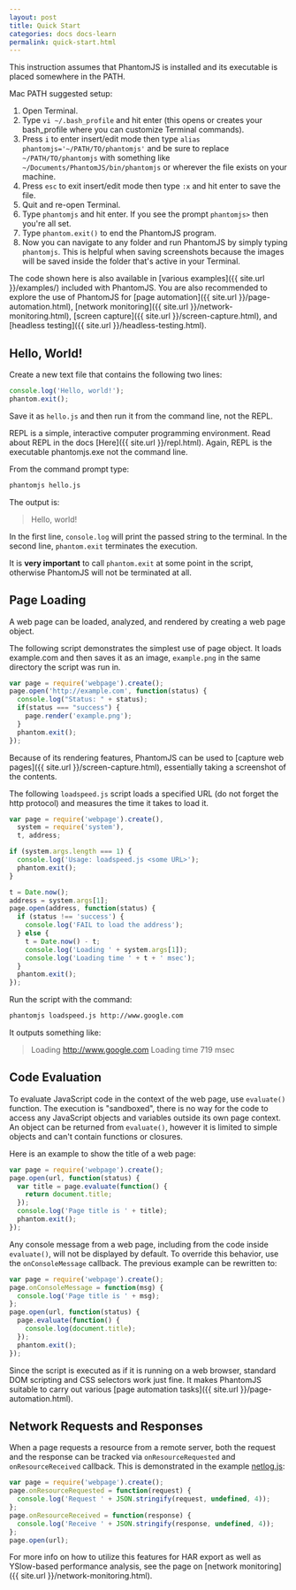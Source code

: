 ```yaml
---
layout: post
title: Quick Start
categories: docs docs-learn
permalink: quick-start.html
---
```


This instruction assumes that PhantomJS is installed and its executable is placed somewhere in the PATH.

Mac PATH suggested setup:
  1. Open Terminal.
  2. Type `vi ~/.bash_profile` and hit enter (this opens or creates your bash_profile where you can customize Terminal commands).
  3. Press `i` to enter insert/edit mode then type `alias phantomjs='~/PATH/TO/phantomjs'` and be sure to replace `~/PATH/TO/phantomjs` with something like `~/Documents/PhantomJS/bin/phantomjs` or wherever the file exists on your machine.
  4. Press `esc` to exit insert/edit mode then type `:x` and hit enter to save the file.
  5. Quit and re-open Terminal.
  6. Type `phantomjs` and hit enter. If you see the prompt `phantomjs>` then you're all set.
  7. Type `phantom.exit()` to end the PhantomJS program.
  8. Now you can navigate to any folder and run PhantomJS by simply typing `phantomjs`. This is helpful when saving screenshots because the images will be saved inside the folder that's active in your Terminal.

The code shown here is also available in [various examples]({{ site.url }}/examples/) included with PhantomJS. You are also recommended to explore the use of PhantomJS for [page automation]({{ site.url }}/page-automation.html), [network monitoring]({{ site.url }}/network-monitoring.html), [screen capture]({{ site.url }}/screen-capture.html), and [headless testing]({{ site.url }}/headless-testing.html).

## Hello, World!

Create a new text file that contains the following two lines:

```javascript
console.log('Hello, world!');
phantom.exit();
```

Save it as `hello.js` and then run it from the command line, not the REPL.

REPL is a simple, interactive computer programming environment. Read about REPL in the docs [Here]({{ site.url }}/repl.html). Again, REPL is the executable phantomjs.exe not the command line.

From the command prompt type:

```bash
phantomjs hello.js
```

The output is:

> Hello, world!

In the first line, `console.log` will print the passed string to the terminal. In the second line, `phantom.exit` terminates the execution.

It is **very important** to call `phantom.exit` at some point in the script, otherwise PhantomJS will not be terminated at all.

## Page Loading

A web page can be loaded, analyzed, and rendered by creating a web page object.

The following script demonstrates the simplest use of page object. It loads example.com and then saves it as an image, `example.png` in the same directory the script was run in.

```javascript
var page = require('webpage').create();
page.open('http://example.com', function(status) {
  console.log("Status: " + status);
  if(status === "success") {
    page.render('example.png');
  }
  phantom.exit();
});
```

Because of its rendering features, PhantomJS can be used to [capture web pages]({{ site.url }}/screen-capture.html), essentially taking a screenshot of the contents.

The following `loadspeed.js` script loads a specified URL (do not forget the http protocol) and measures the time it takes to load it.

```javascript
var page = require('webpage').create(),
  system = require('system'),
  t, address;

if (system.args.length === 1) {
  console.log('Usage: loadspeed.js <some URL>');
  phantom.exit();
}

t = Date.now();
address = system.args[1];
page.open(address, function(status) {
  if (status !== 'success') {
    console.log('FAIL to load the address');
  } else {
    t = Date.now() - t;
    console.log('Loading ' + system.args[1]);
    console.log('Loading time ' + t + ' msec');
  }
  phantom.exit();
});
```

Run the script with the command:

```bash
phantomjs loadspeed.js http://www.google.com
```

It outputs something like:

> Loading http://www.google.com
> Loading time 719 msec

## Code Evaluation

To evaluate JavaScript code in the context of the web page, use `evaluate()` function. The execution is "sandboxed", there is no way for the code to access any JavaScript objects and variables outside its own page context. An object can be returned from `evaluate()`, however it is limited to simple objects and can't contain functions or closures.

Here is an example to show the title of a web page:

```javascript
var page = require('webpage').create();
page.open(url, function(status) {
  var title = page.evaluate(function() {
    return document.title;
  });
  console.log('Page title is ' + title);
  phantom.exit();
});
```

Any console message from a web page, including from the code inside `evaluate()`, will not be displayed by default. To override this behavior, use the `onConsoleMessage` callback. The previous example can be rewritten to:

```javascript
var page = require('webpage').create();
page.onConsoleMessage = function(msg) {
  console.log('Page title is ' + msg);
};
page.open(url, function(status) {
  page.evaluate(function() {
    console.log(document.title);
  });
  phantom.exit();
});
```

Since the script is executed as if it is running on a web browser, standard DOM scripting and CSS selectors work just fine. It makes PhantomJS suitable to carry out various [page automation tasks]({{ site.url }}/page-automation.html).

## Network Requests and Responses

When a page requests a resource from a remote server, both the request and the response can be tracked via `onResourceRequested` and `onResourceReceived` callback. This is demonstrated in the example [netlog.js](https://github.com/ariya/phantomjs/blob/master/examples/netlog.js):

```javascript
var page = require('webpage').create();
page.onResourceRequested = function(request) {
  console.log('Request ' + JSON.stringify(request, undefined, 4));
};
page.onResourceReceived = function(response) {
  console.log('Receive ' + JSON.stringify(response, undefined, 4));
};
page.open(url);
```

For more info on how to utilize this features for HAR export as well as YSlow-based performance analysis, see the page on [network monitoring]({{ site.url }}/network-monitoring.html).
